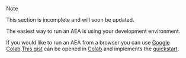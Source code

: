 <div class="admonition note">
  <p class="admonition-title">Note</p>
  <p>This section is incomplete and will soon be updated.
</p>
</div>

The easiest way to run an AEA is using your development environment.

If you would like to run an AEA from a browser you can use [Google Colab](https://colab.research.google.com).<a href="https://gist.github.com/DavidMinarsch/2eeb1541508a61e828b497ab161e1834" target=_blank>This gist</a> can be opened in <a href="https://colab.research.google.com" target=_blank>Colab</a> and implements the <a href="../quickstart">quickstart</a>.
